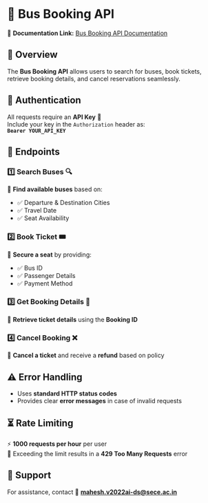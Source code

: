 # 🚌 Bus Booking API  

🔗 **Documentation Link:** [Bus Booking API Documentation](https://documenter.getpostman.com/view/42689573/2sAYdfrXKa)  

## 📌 Overview  
The **Bus Booking API** allows users to search for buses, book tickets, retrieve booking details, and cancel reservations seamlessly.  

## 🔐 Authentication  
All requests require an **API Key** 🔑  
Include your key in the `Authorization` header as:  
**`Bearer YOUR_API_KEY`**  

## 🚏 Endpoints  

### 1️⃣ Search Buses 🔍  
📌 **Find available buses** based on:  
- ✅ Departure & Destination Cities  
- ✅ Travel Date  
- ✅ Seat Availability  

### 2️⃣ Book Ticket 🎟️  
📌 **Secure a seat** by providing:  
- ✅ Bus ID  
- ✅ Passenger Details  
- ✅ Payment Method  

### 3️⃣ Get Booking Details 📄  
📌 **Retrieve ticket details** using the **Booking ID**  

### 4️⃣ Cancel Booking ❌  
📌 **Cancel a ticket** and receive a **refund** based on policy  

## ⚠️ Error Handling  
- Uses **standard HTTP status codes**  
- Provides clear **error messages** in case of invalid requests  

## ⏳ Rate Limiting  
⚡ **1000 requests per hour** per user  
🚫 Exceeding the limit results in a **429 Too Many Requests** error  

## 📩 Support  
For assistance, contact 📧 **mahesh.v2022ai-ds@sece.ac.in**  
